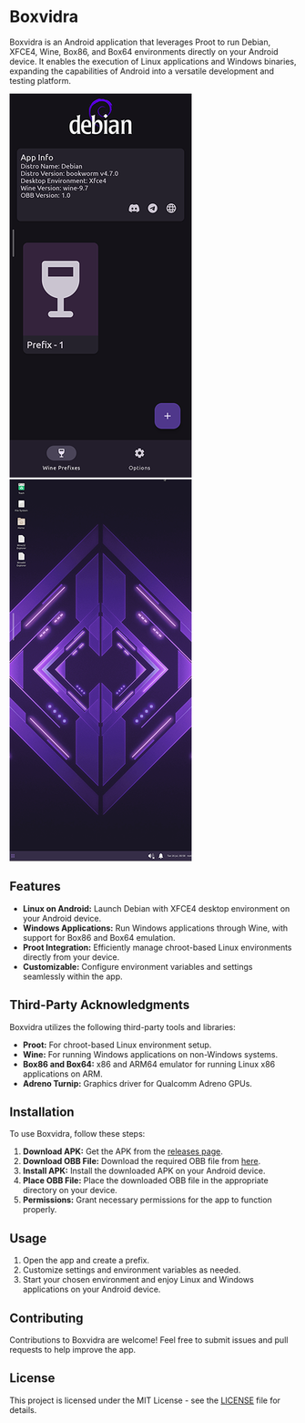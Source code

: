 # Boxvidra

Boxvidra is an Android application that leverages Proot to run Debian, XFCE4, Wine, Box86, and Box64 environments directly on your Android device. It enables the execution of Linux applications and Windows binaries, expanding the capabilities of Android into a versatile development and testing platform.

![Boxvidra Screenshot 1](resources/screenshots/Screenshot_20240715_175655.png) ![Boxvidra Screenshot 2](resources/screenshots/Screenshot_20240715_175850.png)

## Features

- **Linux on Android:** Launch Debian with XFCE4 desktop environment on your Android device.
- **Windows Applications:** Run Windows applications through Wine, with support for Box86 and Box64 emulation.
- **Proot Integration:** Efficiently manage chroot-based Linux environments directly from your device.
- **Customizable:** Configure environment variables and settings seamlessly within the app.

## Third-Party Acknowledgments

Boxvidra utilizes the following third-party tools and libraries:

- **Proot:** For chroot-based Linux environment setup.
- **Wine:** For running Windows applications on non-Windows systems.
- **Box86 and Box64:** x86 and ARM64 emulator for running Linux x86 applications on ARM.
- **Adreno Turnip:** Graphics driver for Qualcomm Adreno GPUs.

## Installation

To use Boxvidra, follow these steps:

1. **Download APK:** Get the APK from the [releases page](https://github.com/Boxvidra/Boxvidra-Android/releases).
2. **Download OBB File:** Download the required OBB file from [here](https://boxvidra.blackstorm.cc).
3. **Install APK:** Install the downloaded APK on your Android device.
4. **Place OBB File:** Place the downloaded OBB file in the appropriate directory on your device.
5. **Permissions:** Grant necessary permissions for the app to function properly.

## Usage

1. Open the app and create a prefix.
2. Customize settings and environment variables as needed.
3. Start your chosen environment and enjoy Linux and Windows applications on your Android device.

## Contributing

Contributions to Boxvidra are welcome! Feel free to submit issues and pull requests to help improve the app.

## License

This project is licensed under the MIT License - see the [LICENSE](LICENSE) file for details.
